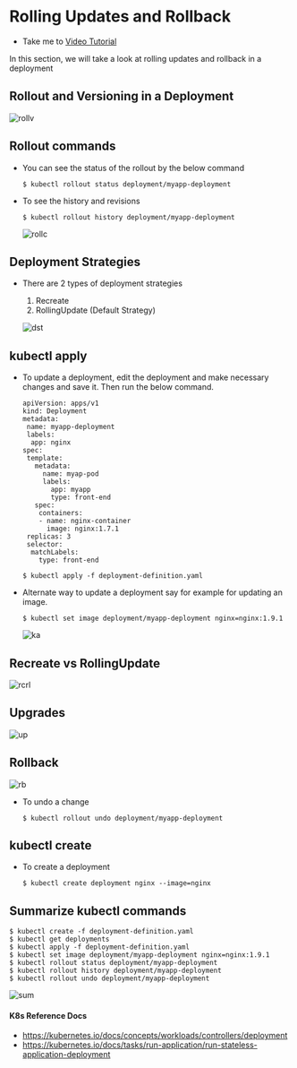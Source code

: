 # Rolling Updates and Rollback
  - Take me to [Video Tutorial](https://kodekloud.com/topic/rolling-updates-and-rollbacks/)
  
In this section, we will take a look at rolling updates and rollback in a deployment

## Rollout and Versioning in a Deployment

  ![rollv](rollv_CKA.PNG)
  
## Rollout commands
- You can see the status of the rollout by the below command
  ```
  $ kubectl rollout status deployment/myapp-deployment
  ```
- To see the history and revisions
  ```
  $ kubectl rollout history deployment/myapp-deployment
  ```
 
  ![rollc](rollc_CKA.PNG)
  
## Deployment Strategies
- There are 2 types of deployment strategies
  1. Recreate
  2. RollingUpdate (Default Strategy)
  
  ![dst](dst_CKA.PNG)
  
## kubectl apply
- To update a deployment, edit the deployment and make necessary changes and save it. Then run the below command.
  ```
  apiVersion: apps/v1
  kind: Deployment
  metadata:
   name: myapp-deployment
   labels:
    app: nginx
  spec:
   template:
     metadata:
       name: myap-pod
       labels:
         app: myapp
         type: front-end
     spec:
      containers:
      - name: nginx-container
        image: nginx:1.7.1
   replicas: 3
   selector:
    matchLabels:
      type: front-end       
  ```
  ```
  $ kubectl apply -f deployment-definition.yaml
  ```
- Alternate way to update a deployment say for example for updating an image.
  ```
  $ kubectl set image deployment/myapp-deployment nginx=nginx:1.9.1
  ```
  ![ka](ka_CKA.PNG)
  
## Recreate vs RollingUpdate
  
  ![rcrl](rcrl_CKA.PNG)
  
## Upgrades

  ![up](up_CKA.PNG)
  
## Rollback
  
  ![rb](rb_CKA.PNG)
  
- To undo a change
  ```
  $ kubectl rollout undo deployment/myapp-deployment
  ```
  
## kubectl create
- To create a deployment
  ```
  $ kubectl create deployment nginx --image=nginx
  ```
## Summarize kubectl commands
```
$ kubectl create -f deployment-definition.yaml
$ kubectl get deployments
$ kubectl apply -f deployment-definition.yaml
$ kubectl set image deployment/myapp-deployment nginx=nginx:1.9.1
$ kubectl rollout status deployment/myapp-deployment
$ kubectl rollout history deployment/myapp-deployment
$ kubectl rollout undo deployment/myapp-deployment
```

![sum](sum_CKA.PNG)
 
#### K8s Reference Docs
- https://kubernetes.io/docs/concepts/workloads/controllers/deployment
- https://kubernetes.io/docs/tasks/run-application/run-stateless-application-deployment
